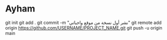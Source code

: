 # Ayham
git init git add . git commit -m "نشر أول نسخة من موقع واجباتي" git remote add origin https://github.com/USERNAME/PROJECT_NAME.git git push -u origin main
